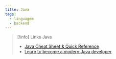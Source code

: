 ```yaml
---
title: Java
tags:
  - linguagem
  - backend
---
```

> [!info] Links Java
> - [Java Cheat Sheet & Quick Reference](https://cheatsheets.zip/java)
> - [Learn to become a modern Java developer](https://roadmap.sh/java)

